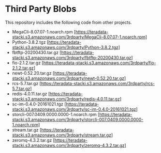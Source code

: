# Third Party Blobs

This repository includes the following code from other projects.

* MegaCli-8.07.07-1.noarch.rpm [https://teradata-stacki.s3.amazonaws.com/3rdparty/MegaCli-8.07.07-1.noarch.rpm]
* Python-3.8.2.tgz [https://teradata-stacki.s3.amazonaws.com/3rdparty/Python-3.8.2.tgz]
* fbtftp-20200430.tar.gz [https://teradata-stacki.s3.amazonaws.com/3rdparty/fbtftp-20200430.tar.gz]
* fio-2.1.2.tar.gz [https://teradata-stacki.s3.amazonaws.com/3rdparty/fio-2.1.2.tar.gz]
* newt-0.52.20.tar.gz [https://teradata-stacki.s3.amazonaws.com/3rdparty/newt-0.52.20.tar.gz]
* rcs-5.7.tar.gz [https://teradata-stacki.s3.amazonaws.com/3rdparty/rcs-5.7.tar.gz]
* redis-4.0.11.tar.gz [https://teradata-stacki.s3.amazonaws.com/3rdparty/redis-4.0.11.tar.gz]
* sc-im-0.4.0-20161021.tgz [https://teradata-stacki.s3.amazonaws.com/3rdparty/sc-im-0.4.0-20161021.tgz]
* storcli-007.0409.0000.0000-1.noarch.rpm [https://teradata-stacki.s3.amazonaws.com/3rdparty/storcli-007.0409.0000.0000-1.noarch.rpm]
* stream.tar.gz [https://teradata-stacki.s3.amazonaws.com/3rdparty/stream.tar.gz]
* zeromq-4.3.2.tar.gz [https://teradata-stacki.s3.amazonaws.com/3rdparty/zeromq-4.3.2.tar.gz]
